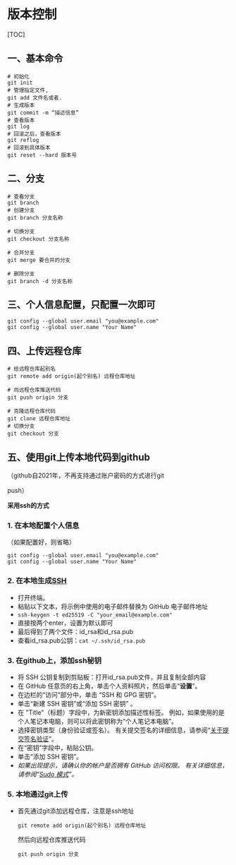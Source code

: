 # 版本控制

[TOC]

## 一、基本命令

```
# 初始化
git init
# 管理指定文件,
git add 文件名或者.
# 生成版本
git commit -m “描述信息”
# 查看版本
git log 
# 回滚之后，查看版本
git reflog
# 回滚到具体版本
git reset --hard 版本号
```

## 二、分支

```
# 查看分支
git branch
# 创建分支
git branch 分支名称

# 切换分支
git checkout 分支名称

# 合并分支
git merge 要合并的分支

# 删除分支
git branch -d 分支名称
```



## 三、个人信息配置，只配置一次即可

```
git config --global user.email "you@example.com"
git config --global user.name "Your Name"
```



## 四、上传远程仓库

```
# 给远程仓库起别名
git remote add origin(起个别名) 远程仓库地址

# 向远程仓库推送代码
git push origin 分支

# 克隆远程仓库代码
git clone 远程仓库地址
# 切换分支
git checkout 分支

```



## 五、使用git上传本地代码到github

（github自2021年，不再支持通过账户密码的方式进行git

push）

**采用ssh的方式**

### 1. 在本地配置个人信息

（如果配置好，则省略）

```
git config --global user.email "you@example.com"
git config --global user.name "Your Name"
```

### 2. 在本地生成[SSH](https://docs.github.com/zh/authentication/connecting-to-github-with-ssh/generating-a-new-ssh-key-and-adding-it-to-the-ssh-agent)

- 打开终端。
- 粘贴以下文本，将示例中使用的电子邮件替换为 GitHub 电子邮件地址
- `ssh-keygen -t ed25519 -C "your_email@example.com"`
- 直接按两个enter，设置为默认即可
- 最后得到了两个文件：id_rsa和id_rsa.pub
- 查看id_rsa.pub公钥：`cat ~/.ssh/id_rsa.pub`

### 3. 在github上，添加ssh秘钥

- 将 SSH 公钥复制到剪贴板：打开id_rsa.pub文件，并且复制全部内容
- 在 GitHub 任意页的右上角，单击个人资料照片，然后单击“**设置**”。
- 在边栏的“访问”部分中，单击 “SSH 和 GPG 密钥”。
- 单击“新建 SSH 密钥”或“添加 SSH 密钥” 。
- 在 "Title"（标题）字段中，为新密钥添加描述性标签。 例如，如果使用的是个人笔记本电脑，则可以将此密钥称为“个人笔记本电脑”。
- 选择密钥类型（身份验证或签名）。 有关提交签名的详细信息，请参阅“[关于提交签名验证](https://docs.github.com/zh/authentication/managing-commit-signature-verification/about-commit-signature-verification)”。
- 在“密钥”字段中，粘贴公钥。
- 单击“添加 SSH 密钥”。
- *如果出现提示，请确认你的帐户是否拥有 GitHub 访问权限。 有关详细信息，请参阅“[Sudo 模式](https://docs.github.com/zh/authentication/keeping-your-account-and-data-secure/sudo-mode)”。*

### 5. 本地通过git上传

- 首先通过git添加远程仓库，注意是ssh地址

  ```
  git remote add origin(起个别名) 远程仓库地址
  ```

  然后向远程仓库推送代码

  ```
  git push origin 分支
  ```

  

  
